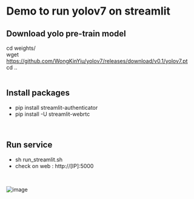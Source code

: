 # Demo to run yolov7 on streamlit

## Download yolo pre-train model
 cd weights/ <br>
 wget https://github.com/WongKinYiu/yolov7/releases/download/v0.1/yolov7.pt <br>
 cd ..<br>
 <br>
## Install packages
- pip install streamlit-authenticator
- pip install -U streamlit-webrtc
<br>

## Run service
- sh run_streamlit.sh
- check on web : http://[IP]:5000
<br>


![image](https://user-images.githubusercontent.com/4043666/230533258-65549318-3538-4b82-bf86-7bc0bde34fdc.JPG)
